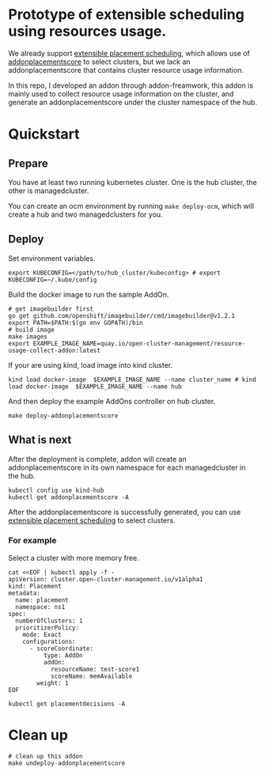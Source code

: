 
# Prototype of extensible scheduling using resources usage.
We already support [extensible placement scheduling](https://github.com/open-cluster-management-io/enhancements/blob/main/enhancements/sig-architecture/32-extensiblescheduling/32-extensiblescheduling.md), which allows use of [addonplacementscore](https://github.com/open-cluster-management-io/enhancements/blob/main/enhancements/sig-architecture/32-extensiblescheduling/32-extensiblescheduling.md#addonplacementscore-api) to select clusters, but we lack an addonplacementscore that contains cluster resource usage information.

In this repo, I developed an addon through addon-freamwork, this addon is mainly used to collect resource usage information on the cluster, and generate an addonplacementscore under the cluster namespace of the hub.


# Quickstart
## Prepare
You have at least two running kubernetes cluster. One is the hub cluster, the other is managedcluster.

You can create an ocm environment by running `make deploy-ocm`, which will create a hub and two managedclusters for you.
## Deploy

Set environment variables.

```
export KUBECONFIG=</path/to/hub_cluster/kubeconfig> # export KUBECONFIG=~/.kube/config
```

Build the docker image to run the sample AddOn.

```
# get imagebuilder first
go get github.com/openshift/imagebuilder/cmd/imagebuilder@v1.2.1
export PATH=$PATH:$(go env GOPATH)/bin
# build image
make images
export EXAMPLE_IMAGE_NAME=quay.io/open-cluster-management/resource-usage-collect-addon:latest
```

If your are using kind, load image into kind cluster.

```
kind load docker-image  $EXAMPLE_IMAGE_NAME --name cluster_name # kind load docker-image  $EXAMPLE_IMAGE_NAME --name hub
```

And then deploy the example AddOns controller on hub cluster.

```
make deploy-addonplacementscore
```

## What is next

After the deployment is complete, addon will create an addonplacementscore in its own namespace for each managedcluster in the hub.


```
kubectl config use kind-hub
kubectl get addonplacementscore -A
```


After the addonplacementscore is successfully generated, you can use [extensible placement scheduling](https://github.com/open-cluster-management-io/enhancements/blob/main/enhancements/sig-architecture/32-extensiblescheduling/32-extensiblescheduling.md) to select clusters.

### For example

Select a cluster with more memory free.

```
cat <<EOF | kubectl apply -f -
apiVersion: cluster.open-cluster-management.io/v1alpha1
kind: Placement
metadata:
  name: placement
  namespace: ns1
spec:
  numberOfClusters: 1
  prioritizerPolicy:
    mode: Exact
    configurations:
      - scoreCoordinate:
          type: AddOn
          addOn:
            resourceName: test-score1
            scoreName: memAvailable
        weight: 1
EOF
```


```
kubectl get placementdecisions -A
```


# Clean up


```
# clean up this addon
make undeploy-addonplacementscore
```